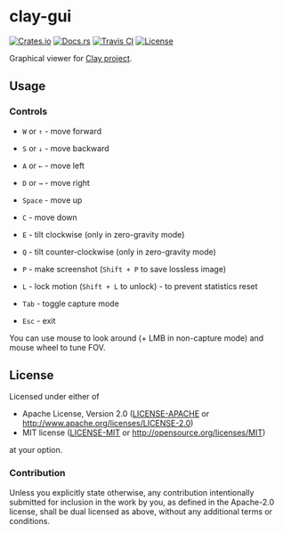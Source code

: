# clay-gui

[![Crates.io][crates_badge]][crates]
[![Docs.rs][docs_badge]][docs]
[![Travis CI][travis_badge]][travis]
[![License][license_badge]][license]

[crates_badge]: https://img.shields.io/crates/v/clay-viewer.svg
[docs_badge]: https://docs.rs/clay-viewer/badge.svg
[travis_badge]: https://api.travis-ci.org/clay-rs/clay-viewer.svg?branch=master
[license_badge]: https://img.shields.io/crates/l/clay-viewer.svg

[crates]: https://crates.io/crates/clay-viewer
[docs]: https://docs.rs/clay-viewer
[travis]: https://travis-ci.org/clay-rs/clay-viewer
[license]: #license

Graphical viewer for [Clay project](https://clay-rs.github.io/).

## Usage

### Controls

+ `W` or `↑` - move forward
+ `S` or `↓` - move backward
+ `A` or `←` - move left
+ `D` or `→` - move right

+ `Space` - move up
+ `C` - move down

+ `E` - tilt clockwise (only in zero-gravity mode)
+ `Q` - tilt counter-clockwise (only in zero-gravity mode)

+ `P` - make screenshot (`Shift + P` to save lossless image)
+ `L` - lock motion (`Shift + L` to unlock) - to prevent statistics reset

+ `Tab` - toggle capture mode
+ `Esc` - exit

You can use mouse to look around (+ LMB in non-capture mode) and mouse wheel to tune FOV.

## License

Licensed under either of

 * Apache License, Version 2.0 ([LICENSE-APACHE](LICENSE-APACHE) or http://www.apache.org/licenses/LICENSE-2.0)
 * MIT license ([LICENSE-MIT](LICENSE-MIT) or http://opensource.org/licenses/MIT)

at your option.

### Contribution

Unless you explicitly state otherwise, any contribution intentionally submitted
for inclusion in the work by you, as defined in the Apache-2.0 license, shall be dual licensed as above, without any
additional terms or conditions.
